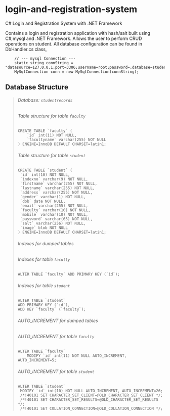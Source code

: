 # login-and-registration-system
C# Login and Registration System with .NET Framework

Contains a login and registration application with hash/salt built using C#,mysql and .NET Framework. Allows the user to perform CRUD operations on student. 
All database configuration can be found in DbHandler.cs class,

        // --- mysql Connection ---
        static string connString = "datasource=127.0.0.1;port=3306;username=root;password=;database=studentrecords;";
        MySqlConnection conn = new MySqlConnection(connString);

## Database Structure


>###### Database: `studentrecords`
>###### Table structure for table `faculty`
>
>````mysql
> CREATE TABLE `faculty` (
>     `id` int(11) NOT NULL,
>     `facultyname` varchar(255) NOT NULL
> ) ENGINE=InnoDB DEFAULT CHARSET=latin1;
> ````
>
>
>
>###### Table structure for table `student`
>
>```mysql
> CREATE TABLE `student` (
>  `id` int(10) NOT NULL,
>  `indexno` varchar(9) NOT NULL,
>  `firstname` varchar(255) NOT NULL,
>  `lastname` varchar(255) NOT NULL,
>  `address` varchar(255) NOT NULL,
>  `gender` varchar(1) NOT NULL,
>  `dob` date NOT NULL,
>  `email` varchar(255) NOT NULL,
>  `faculty` varchar(10) NOT NULL,
>  `mobile` varchar(10) NOT NULL,
>  `password` varchar(65) NOT NULL,
>  `salt` varchar(256) NOT NULL,
>  `image` blob NOT NULL
> ) ENGINE=InnoDB DEFAULT CHARSET=latin1;
>```
>
>
>
>###### Indexes for dumped tables
>
>###### Indexes for table `faculty`
>
>```mysql
> ALTER TABLE `faculty` ADD PRIMARY KEY (`id`);
>```
>
>
>
>###### Indexes for table `student`
>
>```mysql
> ALTER TABLE `student`
> ADD PRIMARY KEY (`id`),
> ADD KEY `faculty` (`faculty`);
>```
>
>
>
>###### AUTO_INCREMENT for dumped tables
>
>
> ###### AUTO_INCREMENT for table `faculty`
>
>```mysql
> ALTER TABLE `faculty`
>     MODIFY `id` int(11) NOT NULL AUTO_INCREMENT, AUTO_INCREMENT=5;
>```
>
>
>
>###### AUTO_INCREMENT for table `student`
>
> ```mysql
> ALTER TABLE `student`
>  MODIFY `id` int(10) NOT NULL AUTO_INCREMENT, AUTO_INCREMENT=26;
>  /*!40101 SET CHARACTER_SET_CLIENT=@OLD_CHARACTER_SET_CLIENT */;
>  /*!40101 SET CHARACTER_SET_RESULTS=@OLD_CHARACTER_SET_RESULTS */;
>  /*!40101 SET COLLATION_CONNECTION=@OLD_COLLATION_CONNECTION */;
>```


